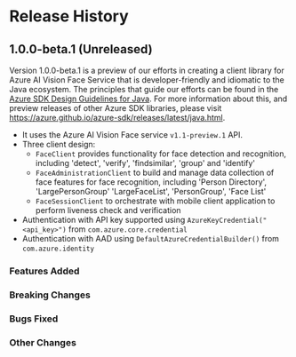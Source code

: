 # Release History

## 1.0.0-beta.1 (Unreleased)

Version 1.0.0-beta.1 is a preview of our efforts in creating a client library for Azure AI Vision Face Service that is developer-friendly
and idiomatic to the Java ecosystem. The principles that guide
our efforts can be found in the [Azure SDK Design Guidelines for Java](https://azure.github.io/azure-sdk/java_introduction.html). For more information about this, and preview releases of other Azure SDK libraries, please visit
https://azure.github.io/azure-sdk/releases/latest/java.html.

- It uses the Azure AI Vision Face service `v1.1-preview.1` API.
- Three client design:
    - `FaceClient` provides functionality for face detection and recognition, including 'detect', 'verify', 'findsimilar', 'group' and 'identify'
    - `FaceAdministrationClient` to build and manage data collection of face features for face recognition, including 'Person Directory', 'LargePersonGroup' 'LargeFaceList', 'PersonGroup', 'Face List'
    - `FaceSessionClient` to orchestrate with mobile client application to perform liveness check and verification
- Authentication with API key supported using `AzureKeyCredential("<api_key>")` from `com.azure.core.credential`
- Authentication with AAD using `DefaultAzureCredentialBuilder()` from `com.azure.identity`

### Features Added

### Breaking Changes

### Bugs Fixed

### Other Changes
